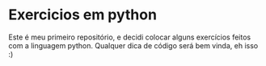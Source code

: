 # Exercicios em python
 Este é meu primeiro repositório, e decidi colocar alguns exercícios feitos com a linguagem python.
 Qualquer dica de código será bem vinda, eh isso :)
